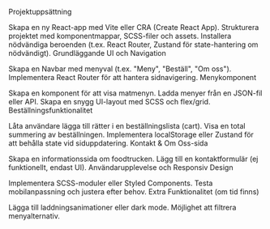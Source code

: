 Projektuppsättning

Skapa en ny React-app med Vite eller CRA (Create React App).
Strukturera projektet med komponentmappar, SCSS-filer och assets.
Installera nödvändiga beroenden (t.ex. React Router, Zustand för state-hantering om nödvändigt).
Grundläggande UI och Navigation

Skapa en Navbar med menyval (t.ex. "Meny", "Beställ", "Om oss").
Implementera React Router för att hantera sidnavigering.
Menykomponent

Skapa en komponent för att visa matmenyn.
Ladda menyer från en JSON-fil eller API.
Skapa en snygg UI-layout med SCSS och flex/grid.
Beställningsfunktionalitet

Låta användare lägga till rätter i en beställningslista (cart).
Visa en total summering av beställningen.
Implementera localStorage eller Zustand för att behålla state vid siduppdatering.
Kontakt & Om Oss-sida

Skapa en informationssida om foodtrucken.
Lägg till en kontaktformulär (ej funktionellt, endast UI).
Användarupplevelse och Responsiv Design

Implementera SCSS-moduler eller Styled Components.
Testa mobilanpassning och justera efter behov.
Extra Funktionalitet (om tid finns)

Lägga till laddningsanimationer eller dark mode.
Möjlighet att filtrera menyalternativ.
